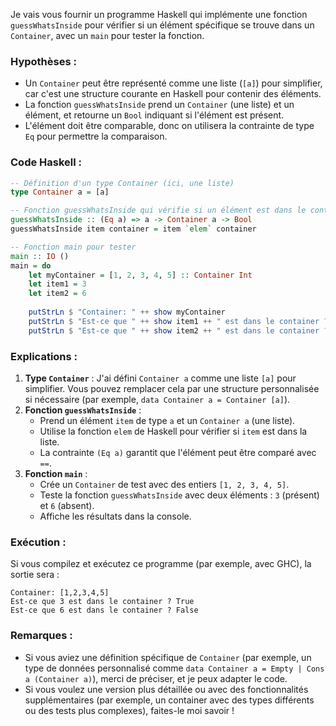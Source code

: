 Je vais vous fournir un programme Haskell qui implémente une fonction `guessWhatsInside` pour vérifier si un élément spécifique se trouve dans un `Container`, avec un `main` pour tester la fonction.

### Hypothèses :
- Un `Container` peut être représenté comme une liste (`[a]`) pour simplifier, car c'est une structure courante en Haskell pour contenir des éléments.
- La fonction `guessWhatsInside` prend un `Container` (une liste) et un élément, et retourne un `Bool` indiquant si l'élément est présent.
- L'élément doit être comparable, donc on utilisera la contrainte de type `Eq` pour permettre la comparaison.

### Code Haskell :

```haskell
-- Définition d'un type Container (ici, une liste)
type Container a = [a]

-- Fonction guessWhatsInside qui vérifie si un élément est dans le container
guessWhatsInside :: (Eq a) => a -> Container a -> Bool
guessWhatsInside item container = item `elem` container

-- Fonction main pour tester
main :: IO ()
main = do
    let myContainer = [1, 2, 3, 4, 5] :: Container Int
    let item1 = 3
    let item2 = 6
    
    putStrLn $ "Container: " ++ show myContainer
    putStrLn $ "Est-ce que " ++ show item1 ++ " est dans le container ? " ++ show (guessWhatsInside item1 myContainer)
    putStrLn $ "Est-ce que " ++ show item2 ++ " est dans le container ? " ++ show (guessWhatsInside item2 myContainer)
```

### Explications :
1. **Type `Container`** : J'ai défini `Container a` comme une liste `[a]` pour simplifier. Vous pouvez remplacer cela par une structure personnalisée si nécessaire (par exemple, `data Container a = Container [a]`).
2. **Fonction `guessWhatsInside`** :
   - Prend un élément `item` de type `a` et un `Container a` (une liste).
   - Utilise la fonction `elem` de Haskell pour vérifier si `item` est dans la liste.
   - La contrainte `(Eq a)` garantit que l'élément peut être comparé avec `==`.
3. **Fonction `main`** :
   - Crée un `Container` de test avec des entiers `[1, 2, 3, 4, 5]`.
   - Teste la fonction `guessWhatsInside` avec deux éléments : `3` (présent) et `6` (absent).
   - Affiche les résultats dans la console.

### Exécution :
Si vous compilez et exécutez ce programme (par exemple, avec GHC), la sortie sera :

```
Container: [1,2,3,4,5]
Est-ce que 3 est dans le container ? True
Est-ce que 6 est dans le container ? False
```

### Remarques :
- Si vous aviez une définition spécifique de `Container` (par exemple, un type de données personnalisé comme `data Container a = Empty | Cons a (Container a)`), merci de préciser, et je peux adapter le code.
- Si vous voulez une version plus détaillée ou avec des fonctionnalités supplémentaires (par exemple, un container avec des types différents ou des tests plus complexes), faites-le moi savoir !
